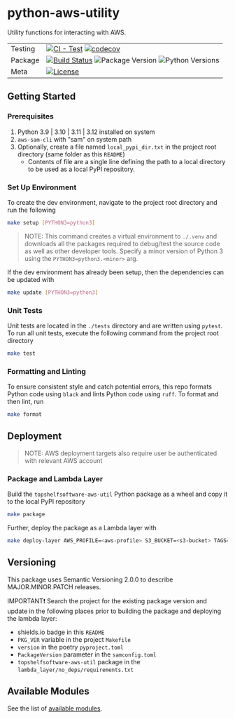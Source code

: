 # python-aws-utility

Utility functions for interacting with AWS.

| | |
| --- | --- |
| Testing | [![CI - Test](https://github.com/topshelfsoftware/python-aws-utility/actions/workflows/unit-tests.yaml/badge.svg)](https://github.com/topshelfsoftware/python-aws-utility/actions/workflows/unit-tests.yaml) [![codecov](https://codecov.io/gh/topshelfsoftware/python-aws-utility/graph/badge.svg?token=SK77CYUOBP)](https://codecov.io/gh/topshelfsoftware/python-aws-utility) |
| Package | [![Build Status](https://github.com/topshelfsoftware/python-aws-utility/actions/workflows/build.yaml/badge.svg)](https://github.com/topshelfsoftware/python-aws-utility/actions/workflows/build.yaml) ![Package Version](https://img.shields.io/badge/latest-v0.3.0-blue) ![Python Versions](https://img.shields.io/badge/python-3.9_%7C_3.10_%7C_3.11_%7C_3.12-blue?logo=python&logoColor=yellow) |
| Meta | [![License](https://img.shields.io/github/license/topshelfsoftware/python-aws-utility)](https://github.com/topshelfsoftware/python-aws-utility/blob/main/LICENSE) |

## Getting Started

### Prerequisites

1. Python 3.9 | 3.10 | 3.11 | 3.12 installed on system
2. `aws-sam-cli` with "sam" on system path
3. Optionally, create a file named `local_pypi_dir.txt` in the project root directory (same folder as this `README`)
    - Contents of file are a single line defining the path to a local directory to be used as a local PyPI repository.

### Set Up Environment

To create the dev environment, navigate to the project root directory and run the following

```bash
make setup [PYTHON3=python3]
```

>NOTE: This command creates a virtual environment to `./.venv` and downloads all the
packages required to debug/test the source code as well as other developer tools. Specify
a minor version of Python 3 using the `PYTHON3=python3.<minor>` arg.

If the dev environment has already been setup, then the dependencies can be updated with

```bash
make update [PYTHON3=python3]
```

### Unit Tests

Unit tests are located in the `./tests` directory and are written using `pytest`.
To run all unit tests, execute the following command from the project root directory

```bash
make test
```

### Formatting and Linting

To ensure consistent style and catch potential errors, this repo formats Python code using `black` and
lints Python code using `ruff`. To format and then lint, run

```bash
make format
```

## Deployment

>NOTE: AWS deployment targets also require user be authenticated with relevant AWS account

### Package and Lambda Layer

Build the `topshelfsoftware-aws-util` Python package as a wheel and copy it to the local PyPI repository

```bash
make package
```

Further, deploy the package as a Lambda layer with

```bash
make deploy-layer AWS_PROFILE=<aws-profile> S3_BUCKET=<s3-bucket> TAGS="CustomerId={cid} ProjectId={pid}" [AWS_REGION=us-east-1]
```

## Versioning

This package uses Semantic Versioning 2.0.0 to describe MAJOR.MINOR.PATCH releases.

IMPORTANT❗
Search the project for the existing package version and update in the following places prior to building the package and deploying the lambda layer:

- shields.io badge in this `README`
- `PKG_VER` variable in the project `Makefile`
- `version` in the poetry `pyproject.toml`
- `PackageVersion` parameter in the `samconfig.toml`
- `topshelfsoftware-aws-util` package in the `lambda_layer/no_deps/requirements.txt`

## Available Modules

See the list of [available modules](./docs/README.md#available-modules).
